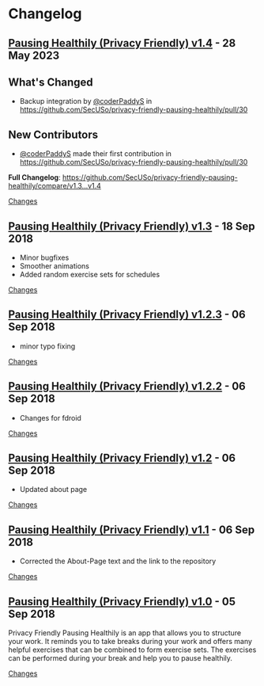 # Changelog

<a name="v1.4"></a>
## [Pausing Healthily (Privacy Friendly) v1.4](https://github.com/SecUSo/privacy-friendly-pausing-healthily/releases/tag/v1.4) - 28 May 2023

## What's Changed
* Backup integration by [@coderPaddyS](https://github.com/coderPaddyS) in https://github.com/SecUSo/privacy-friendly-pausing-healthily/pull/30

## New Contributors
* [@coderPaddyS](https://github.com/coderPaddyS) made their first contribution in https://github.com/SecUSo/privacy-friendly-pausing-healthily/pull/30

**Full Changelog**: https://github.com/SecUSo/privacy-friendly-pausing-healthily/compare/v1.3...v1.4

[Changes][v1.4]


<a name="v1.3"></a>
## [Pausing Healthily (Privacy Friendly) v1.3](https://github.com/SecUSo/privacy-friendly-pausing-healthily/releases/tag/v1.3) - 18 Sep 2018

- Minor bugfixes
- Smoother animations
- Added random exercise sets for schedules

[Changes][v1.3]


<a name="v1.2.3"></a>
## [Pausing Healthily (Privacy Friendly) v1.2.3](https://github.com/SecUSo/privacy-friendly-pausing-healthily/releases/tag/v1.2.3) - 06 Sep 2018

- minor typo fixing

[Changes][v1.2.3]


<a name="v1.2.2"></a>
## [Pausing Healthily (Privacy Friendly) v1.2.2](https://github.com/SecUSo/privacy-friendly-pausing-healthily/releases/tag/v1.2.2) - 06 Sep 2018

- Changes for fdroid

[Changes][v1.2.2]


<a name="v1.2"></a>
## [Pausing Healthily (Privacy Friendly) v1.2](https://github.com/SecUSo/privacy-friendly-pausing-healthily/releases/tag/v1.2) - 06 Sep 2018

- Updated about page

[Changes][v1.2]


<a name="v1.1"></a>
## [Pausing Healthily (Privacy Friendly) v1.1](https://github.com/SecUSo/privacy-friendly-pausing-healthily/releases/tag/v1.1) - 06 Sep 2018

- Corrected the About-Page text and the link to the repository

[Changes][v1.1]


<a name="v1.0"></a>
## [Pausing Healthily (Privacy Friendly) v1.0](https://github.com/SecUSo/privacy-friendly-pausing-healthily/releases/tag/v1.0) - 05 Sep 2018

Privacy Friendly Pausing Healthily is an app that allows you to structure your work. It reminds you to take breaks during your work and offers many helpful exercises that can be combined to form exercise sets. The exercises can be performed during your break and help you to pause healthily.

[Changes][v1.0]


[v1.4]: https://github.com/SecUSo/privacy-friendly-pausing-healthily/compare/v1.3...v1.4
[v1.3]: https://github.com/SecUSo/privacy-friendly-pausing-healthily/compare/v1.2.3...v1.3
[v1.2.3]: https://github.com/SecUSo/privacy-friendly-pausing-healthily/compare/v1.2.2...v1.2.3
[v1.2.2]: https://github.com/SecUSo/privacy-friendly-pausing-healthily/compare/v1.2...v1.2.2
[v1.2]: https://github.com/SecUSo/privacy-friendly-pausing-healthily/compare/v1.1...v1.2
[v1.1]: https://github.com/SecUSo/privacy-friendly-pausing-healthily/compare/v1.0...v1.1
[v1.0]: https://github.com/SecUSo/privacy-friendly-pausing-healthily/tree/v1.0

<!-- Generated by https://github.com/rhysd/changelog-from-release v3.7.1 -->
